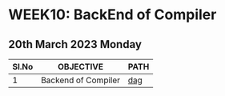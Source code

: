 # WEEK10: BackEnd of Compiler

## 20th March 2023 Monday

| Sl.No | OBJECTIVE           | PATH               |
| ----- | ------------------- | ------------------ |
| 1     | Backend of Compiler | [dag](./backEnd.c) |
